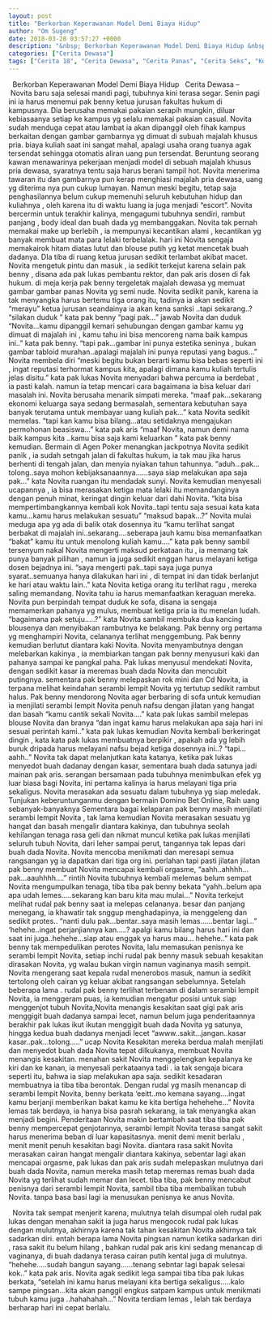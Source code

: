 ```yaml
---
layout: post
title: "Berkorban Keperawanan Model Demi Biaya Hidup"
author: "Om Sugeng"
date: 2018-03-28 03:57:27 +0000
description: "&nbsp; Berkorban Keperawanan Model Demi Biaya Hidup &nbsp; Cerita Dewasa &#8211;\u00a0 \u00a0Novita baru saja selesai mandi pagi, tubuhnya kini terasa segar. Senin pagi ini ia harus menemui pak benny ketua jur..."
categories: ["Cerita Dewasa"]
tags: ["Cerita 18", "Cerita Dewasa", "Cerita Panas", "Cerita Seks", "Kumpulan Cerita Dewasa"]
---
```



&nbsp;
Berkorban Keperawanan Model Demi Biaya Hidup
&nbsp;
Cerita Dewasa &#8211;   Novita baru saja selesai mandi pagi, tubuhnya kini terasa segar. Senin pagi ini ia harus menemui pak benny ketua jurusan fakultas hukum di kampusnya. Dia berusaha memakai pakaian serapih mungkin, diluar kebiasaanya setiap ke kampus yg selalu memakai pakaian casual. Novita sudah menduga cepat atau lambat ia akan dipanggil oleh fihak kampus berkaitan dengan gambar gambarnya yg dimuat di subuah majalah khusus pria. biaya kuliah saat ini sangat mahal, apalagi usaha orang tuanya agak tersendat sehingga otomatis aliran uang pun tersendat. Beruntung seorang kawan menawarinya pekerjaan menjadi model di sebuah majalah khusus pria dewasa, syaratnya tentu saja harus berani tampil hot. Novita menerima tawaran itu dan gambarnya pun kerap menghiasi majalah pria dewasa, uang yg diterima nya pun cukup lumayan. Namun meski begitu, tetap saja penghasilannya belum cukup memenuhi seluruh kebutuhan hidup dan kuliahnya , oleh karena itu di waktu luang ia juga menjadi “escort”.
Novita bercermin untuk terakhir kalinya, mengagumi tubuhnya sendiri, rambut panjang , body ideal dan buah dada yg membanggakan. Novita tak pernah memakai make up berlebih , ia mempunyai kecantikan alami , kecantikan yg banyak membuat mata para lelaki terbelalak. hari ini Novita sengaja memakairok hitam diatas lutut dan blouse putih yg ketat mencetak buah dadanya. DIa tiba di ruang ketua jurusan sedikit terlambat akibat macet. Novita mengetuk pintu dan masuk , ia sedikit terkejut karena selain pak benny , disana ada pak lukas pembantu rektor, dan pak aris dosen di fak hukum. di meja kerja pak benny tergeletak majalah dewasa yg memuat gambar gambar panas Novita yg semi nude.
Novita sedikit panik, karena ia tak menyangka harus bertemu tiga orang itu, tadinya ia akan sedikit “merayu” ketua jurusan seandainya ia akan kena sanksi ..tapi sekarang..? “silakan duduk ” kata pak benny “pagi pak…” jawab Novita dan duduk “Novita…kamu dipanggil kemari sehubungan dengan gambar kamu yg dimuat di majalah ini , kamu tahu ini bisa mencoreng nama baik kampus ini..” kata pak benny. “tapi pak…gambar ini punya estetika seninya , bukan gambar tabloid murahan..apalagi majalah ini punya reputasi yang bagus…” Novita membela diri “meski begitu bukan berarti kamu bisa bebas seperti ini , ingat reputasi terhormat kampus kita, apalagi dimana kamu kuliah tertulis jelas disitu.” kata pak lukas Novita menyadari bahwa percuma ia berdebat , ia pasti kalah. namun ia tetap mencari cara bagaimana ia bisa keluar dari masalah ini. Novita berusaha menarik simpati mereka. “maaf pak…sekarang ekonomi keluarga saya sedang bermasalah, sementara kebutuhan saya banyak terutama untuk membayar uang kuliah pak…” kata Novita sedikit memelas. “tapi kan kamu bisa bilang…atau setidaknya mengajukan permohonan beasiswa…” kata pak aris “maaf Novita, namun demi nama baik kampus kita ..kamu bisa saja kami keluarkan ” kata pak benny kemudian. Bermain di Agen Poker menangkan jackpotnya
Novita sedikit panik , ia sudah setngah jalan di fakultas hukum, ia tak mau jika harus berhenti di tengah jalan, dan menyia nyiakan tahun tahunnya. “aduh…pak…tolong..saya mohon kebijaksanaannya……saya siap melakukan apa saja pak…” kata Novita ruangan itu mendadak sunyi. Novita kemudian menyesali ucapannya , ia bisa merasakan ketiga mata lelaki itu memandanginya dengan penuh minat, keringat dingin keluar dari dahi Novita. “kita bisa mempertimbangkannya kembali kok Novita..tapi tentu saja sesuai kata kata kamu…kamu harus melakukan sesuatu” “maksud bapak…?” Novita mulai meduga apa yg ada di balik otak dosennya itu “kamu terlihat sangat berbakat di majalah ini..sekarang….seberapa jauh kamu bisa memanfaatkan “bakat” kamu itu untuk menolong kuliah kamu….” kata pak benny sambil tersenyum nakal Novita mengerti maksud perkataan itu , ia memang tak punya banyak pilihan , namun ia juga sedikit enggan harus melayani ketiga dosen bejadnya ini. “saya mengerti pak..tapi saya juga punya syarat..semuanya hanya dilakukan hari ini , di tempat ini dan tidak berlanjut ke hari atau waktu lain..” kata Novita ketiga orang itu terlihat ragu , mereka saling memandang. Novita tahu ia harus memanfaatkan keraguan mereka. Novita pun berpindah tempat duduk ke sofa, disana ia sengaja memamerkan pahanya yg mulus, membuat ketiga pria ia itu menelan ludah. “bagaimana pak setuju…..?” kata Novita sambil membuka dua kancing blousenya dan menyibakan rambutnya ke belakang.
Pak benny org pertama yg menghampiri Novita, celananya terlihat menggembung. Pak benny kemudian berlutut diantara kaki Novita. Novita menyambutnya dengan melebarkan kakinya , ia membiarkan tangan pak benny menyusuri kaki dan pahanya sampai ke pangkal paha. Pak lukas menyusul mendekati Novita, dengan sedikit kasar ia meremas buah dada Novita dan mencubit putingnya. sementara pak benny melepaskan rok mini dan Cd Novita, ia terpana melihat keindahan serambi lempit Novita yg tertutup sedikit rambut halus. Pak benny mendorong Novita agar berbaring di sofa untuk kemudian ia menjilati serambi lempit Novita penuh nafsu dengan jilatan yang hangat dan basah “kamu cantik sekali Novita….” kata pak lukas sambil melepas blouse Novita dan branya “dan ingat kamu harus melakukan apa saja hari ini sesuai perintah kami..” kata pak lukas kemudian Novita kembali berkeringat dingin , kata kata pak lukas membuatnya berpikir , apakah ada yg lebih buruk dripada harus melayani nafsu bejad ketiga dosennya ini..? “tapi…aahh..” Novita tak dapat melanjutkan kata katanya, ketika pak lukas menyedot buah dadanay dengan kasar, sementara buah dada satunya jadi mainan pak aris. serangan bersamaan pada tubuhnya menimbulkan efek yg luar biasa bagi Novita, ini pertama kalinya ia harus melayani tiga pria sekaligus. Novita merasakan ada sesuatu dalam tubuhnya yg siap meledak.
Tunjukan keberuntunganmu dengan bermain Domino Bet Online, Raih uang sebanyak-banyaknya
Sementara bagai kelaparan pak benny masih menjilati serambi lempit Novita , tak lama kemudian Novita merasakan sesuatu yg hangat dan basah mengalir diantara kakinya, dan tubuhnya seolah kehilangan tenaga rasa geli dan nikmat muncul ketika pak lukas menjilati seluruh tubuh Novita, dari leher sampai perut, tangannya tak lepas dari buah dada Novita. Novita mencoba menikmati dan meresapi semua rangsangan yg ia dapatkan dari tiga org ini. perlahan tapi pasti jilatan jilatan pak benny membuat Novita mencapai kembali orgasme, “aahh..ahhhh…pak…aauhhhh….” rintih Novita tubuhnya kembali melemas belum sempat Novita mengumpulkan tenaga, tiba tiba pak benny bekata “yahh..belum apa apa udah lemes…..sekarang kan baru kita mau mulai…” Novita terkejut melihat rudal pak benny saat ia melepas celananya. besar dan panjang menegang, ia khawatir tak snggup menghadapinya, ia menggeleng dan sedikit protes.. “nanti dulu pak…bentar..saya masih lemas……bentar lagi…” ‘hehehe..ingat perjanjiannya kan…..? apalgi kamu bilang harus hari ini dan saat ini juga..hehehe…siap atau enggak ya harus mau… hehehe..” kata pak benny tak mempedulikan perotes Novita, lalu memasukan penisnya ke serambi lempit Novita, setiap inchi rudal pak benny masuk sebuah kesakitan dirasakan Novita, yg walau bukan virgin namun vaginanya masih sempit. Novita mengerang saat kepala rudal menerobos masuk, namun ia sedikit tertolong oleh cairan yg keluar akibat rangsangan sebelumnya. Setelah beberapa lama . rudal pak benny terlihat terbenam di dalam serambi lempit Novita, ia menggeram puas, ia kemudian mengatur posisi untuk siap menggenjot tubuh Novita,Novita menangis kesakitan saat gigi pak aris menggigit buah dadanya sampai lecet, namun belum juga penderitaannya berakhir pak lukas ikut ikutan menggigit buah dada Novita yg satunya, hingga kedua buah dadanya menjadi lecet
“awww..sakit…jangan..kasar kasar..pak…tolong…..” ucap Novita
Kesakitan mereka berdua malah menjilati dan menyedot buah dada Novita tepat dilkukanya, membuat Novita menangis kesakitan. menahan sakit Novita menggelengkan kepalanya ke kiri dan ke kanan, ia menyesali perkataanya tadi . ia tak sengaja bicara seperti itu, bahwa ia siap melakukan apa saja. sedikit kesadaran membuatnya ia tiba tiba berontak. Dengan rudal yg masih menancap di serambi lempit Novita, benny berkata ‘eeitt..mo kemana sayang….ingat kamu berjanji memberikan bakat kamu ke kita bertiga hehehehe…” Novita lemas tak berdaya, ia hanya bisa pasrah sekarang, ia tak menyangka akan menjadi begini. Penderitaan Novita makin bertambah saat tiba tiba pak benny mempercepat genjotannya, serambi lempit Novita terasa sangat sakit harus menerima beban di luar kapasitasnya. menit demi menit berlalu , menit menit penuh kesakitan bagi Novita. diantara rasa sakit Novita merasakan cairan hangat mengalir diantara kakinya, sebentar lagi akan mencapai orgasme, pak lukas dan pak aris sudah melepaskan mulutnya dari buah dada Novita, namun mereka masih tetap meremas remas buah dada Novita yg terlihat sudah memar dan lecet. tiba tiba, pak benny mencabut penisnya dari serambi lempit Novita, sambil tiba tiba membalikan tubuh Novita. tanpa basa basi lagi ia menusukan penisnya ke anus Novita.
&nbsp;

&nbsp;
Novita tak sempat menjerit karena, mulutnya telah disumpal oleh rudal pak lukas dengan menahan sakit ia juga harus mengocok rudal pak lukas dengan mulutnya, akhirnya karena tak tahan kesakitan Novita akhirnya tak sadarkan diri. entah berapa lama Novita pingsan namun ketika sadarkan diri , rasa sakit itu belum hilang , bahkan rudal pak aris kini sedang menancap di vaginanya, di buah dadanya terasa cairan putih kental juga di mulutnya. “hehehe…..sudah bangun sayang……tenang sebntar lagi bapak selesai kok..” kata pak aris. Novita agak sedikit lega sampai tiba tiba pak lukas berkata, “setelah ini kamu harus melayani kita bertiga sekaligus…..kalo sampe pingsan…kita akan panggil engkus satpam kampus untuk menikmati tubuh kamu juga ..hahahahah…” Novita terdiam lemas , lelah tak berdaya berharap hari ini cepat berlalu.
